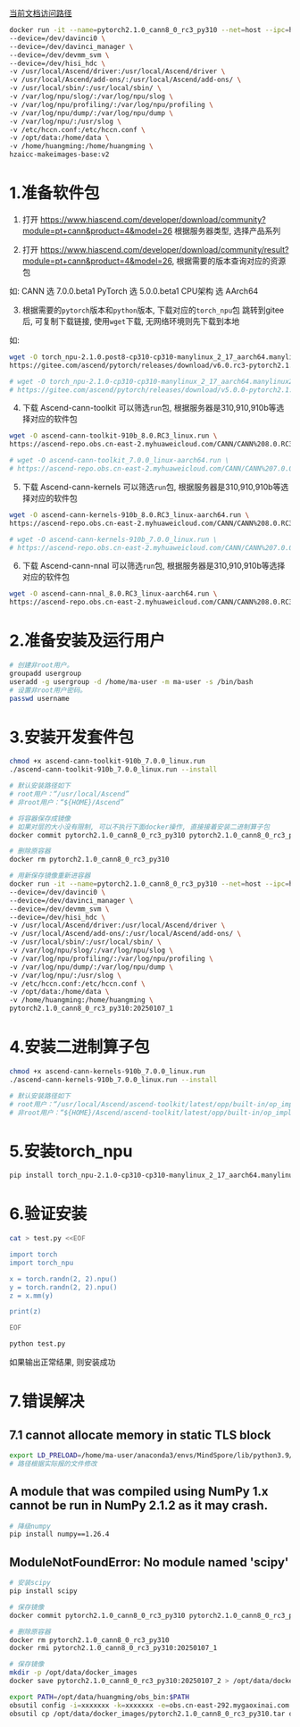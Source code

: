 [当前文档访问路径](https://ai-fae.readthedocs.io/zh-cn/latest/CANN安装.html)

```bash
docker run -it --name=pytorch2.1.0_cann8_0_rc3_py310 --net=host --ipc=host \
--device=/dev/davinci0 \
--device=/dev/davinci_manager \
--device=/dev/devmm_svm \
--device=/dev/hisi_hdc \
-v /usr/local/Ascend/driver:/usr/local/Ascend/driver \
-v /usr/local/Ascend/add-ons/:/usr/local/Ascend/add-ons/ \
-v /usr/local/sbin/:/usr/local/sbin/ \
-v /var/log/npu/slog/:/var/log/npu/slog \
-v /var/log/npu/profiling/:/var/log/npu/profiling \
-v /var/log/npu/dump/:/var/log/npu/dump \
-v /var/log/npu/:/usr/slog \
-v /etc/hccn.conf:/etc/hccn.conf \
-v /opt/data:/home/data \
-v /home/huangming:/home/huangming \
hzaicc-makeimages-base:v2
```

# 1.准备软件包

1. 打开 https://www.hiascend.com/developer/download/community?module=pt+cann&product=4&model=26 根据服务器类型, 选择产品系列

2. 打开 https://www.hiascend.com/developer/download/community/result?module=pt+cann&product=4&model=26, 根据需要的版本查询对应的资源包

如: 
CANN 选 7.0.0.beta1
PyTorch 选 5.0.0.beta1
CPU架构 选 AArch64

3. 根据需要的`pytorch`版本和`python`版本, 下载对应的`torch_npu`包
跳转到gitee后, 可复制下载链接, 使用`wget`下载, 无网络环境则先下载到本地

如:
```bash
wget -O torch_npu-2.1.0.post8-cp310-cp310-manylinux_2_17_aarch64.manylinux2014_aarch64.whl \
https://gitee.com/ascend/pytorch/releases/download/v6.0.rc3-pytorch2.1.0/torch_npu-2.1.0.post8-cp310-cp310-manylinux_2_17_aarch64.manylinux2014_aarch64.whl

# wget -O torch_npu-2.1.0-cp310-cp310-manylinux_2_17_aarch64.manylinux2014_aarch64.whl \
# https://gitee.com/ascend/pytorch/releases/download/v5.0.0-pytorch2.1.0/torch_npu-2.1.0-cp310-cp310-manylinux_2_17_aarch64.manylinux2014_aarch64.whl
```

4. 下载 Ascend-cann-toolkit
可以筛选`run`包, 根据服务器是310,910,910b等选择对应的软件包
```bash
wget -O ascend-cann-toolkit-910b_8.0.RC3_linux.run \
https://ascend-repo.obs.cn-east-2.myhuaweicloud.com/CANN/CANN%208.0.RC3/Ascend-cann-toolkit_8.0.RC3_linux-aarch64.run?response-content-type=application/octet-stream

# wget -O ascend-cann-toolkit_7.0.0_linux-aarch64.run \
# https://ascend-repo.obs.cn-east-2.myhuaweicloud.com/CANN/CANN%207.0.0/Ascend-cann-toolkit_7.0.0_linux-aarch64.run?response-content-type=application/octet-stream
```

5. 下载 Ascend-cann-kernels
可以筛选`run`包, 根据服务器是310,910,910b等选择对应的软件包
```bash
wget -O ascend-cann-kernels-910b_8.0.RC3_linux-aarch64.run \
https://ascend-repo.obs.cn-east-2.myhuaweicloud.com/CANN/CANN%208.0.RC3/Ascend-cann-kernels-910b_8.0.RC3_linux-aarch64.run?response-content-type=application/octet-stream

# wget -O ascend-cann-kernels-910b_7.0.0_linux.run \
# https://ascend-repo.obs.cn-east-2.myhuaweicloud.com/CANN/CANN%207.0.0/Ascend-cann-kernels-910b_7.0.0_linux.run?response-content-type=application/octet-stream
```

6. 下载 Ascend-cann-nnal
可以筛选`run`包, 根据服务器是310,910,910b等选择对应的软件包
```bash
wget -O ascend-cann-nnal_8.0.RC3_linux-aarch64.run \
https://ascend-repo.obs.cn-east-2.myhuaweicloud.com/CANN/CANN%208.0.RC3/Ascend-cann-nnal_8.0.RC3_linux-aarch64.run?response-content-type=application/octet-stream

```

# 2.准备安装及运行用户

```bash
# 创建非root用户。
groupadd usergroup     
useradd -g usergroup -d /home/ma-user -m ma-user -s /bin/bash
# 设置非root用户密码。
passwd username
```

# 3.安装开发套件包
```bash
chmod +x ascend-cann-toolkit-910b_7.0.0_linux.run
./ascend-cann-toolkit-910b_7.0.0_linux.run --install

# 默认安装路径如下
# root用户：“/usr/local/Ascend”
# 非root用户：“${HOME}/Ascend”

# 将容器保存成镜像
# 如果对层的大小没有限制, 可以不执行下面docker操作, 直接接着安装二进制算子包
docker commit pytorch2.1.0_cann8_0_rc3_py310 pytorch2.1.0_cann8_0_rc3_py310:20250107_1

# 删除原容器
docker rm pytorch2.1.0_cann8_0_rc3_py310

# 用新保存镜像重新进容器
docker run -it --name=pytorch2.1.0_cann8_0_rc3_py310 --net=host --ipc=host \
--device=/dev/davinci0 \
--device=/dev/davinci_manager \
--device=/dev/devmm_svm \
--device=/dev/hisi_hdc \
-v /usr/local/Ascend/driver:/usr/local/Ascend/driver \
-v /usr/local/Ascend/add-ons/:/usr/local/Ascend/add-ons/ \
-v /usr/local/sbin/:/usr/local/sbin/ \
-v /var/log/npu/slog/:/var/log/npu/slog \
-v /var/log/npu/profiling/:/var/log/npu/profiling \
-v /var/log/npu/dump/:/var/log/npu/dump \
-v /var/log/npu/:/usr/slog \
-v /etc/hccn.conf:/etc/hccn.conf \
-v /opt/data:/home/data \
-v /home/huangming:/home/huangming \
pytorch2.1.0_cann8_0_rc3_py310:20250107_1
```

# 4.安装二进制算子包
```bash
chmod +x ascend-cann-kernels-910b_7.0.0_linux.run
./ascend-cann-kernels-910b_7.0.0_linux.run --install

# 默认安装路径如下
# root用户：“/usr/local/Ascend/ascend-toolkit/latest/opp/built-in/op_impl/ai_core/tbe/kernel”
# 非root用户：“${HOME}/Ascend/ascend-toolkit/latest/opp/built-in/op_impl/ai_core/tbe/kernel”
```

# 5.安装torch_npu
```bash
pip install torch_npu-2.1.0-cp310-cp310-manylinux_2_17_aarch64.manylinux2014_aarch64.whl
```

# 6.验证安装
```bash
cat > test.py <<EOF

import torch
import torch_npu

x = torch.randn(2, 2).npu()
y = torch.randn(2, 2).npu()
z = x.mm(y)

print(z)

EOF

python test.py
```
如果输出正常结果, 则安装成功

# 7.错误解决

## 7.1 cannot allocate memory in static TLS block
```bash
export LD_PRELOAD=/home/ma-user/anaconda3/envs/MindSpore/lib/python3.9/site-packages/torch.libs/libgomp-4dbbc2f2.so.1.0.0:$LD_PRELOAD
# 路径根据实际报的文件修改
```

## A module that was compiled using NumPy 1.x cannot be run in NumPy 2.1.2 as it may crash.
```bash
# 降级numpy
pip install numpy==1.26.4
```

## ModuleNotFoundError: No module named 'scipy'
```bash
# 安装scipy
pip install scipy
```

```bash
# 保存镜像
docker commit pytorch2.1.0_cann8_0_rc3_py310 pytorch2.1.0_cann8_0_rc3_py310:20250107_2

# 删除原容器
docker rm pytorch2.1.0_cann8_0_rc3_py310
docker rmi pytorch2.1.0_cann8_0_rc3_py310:20250107_1

# 保存镜像
mkdir -p /opt/data/docker_images
docker save pytorch2.1.0_cann8_0_rc3_py310:20250107_2 > /opt/data/docker_images/pytorch2.1.0_cann8_0_rc3_py310.tar

export PATH=/opt/data/huangming/obs_bin:$PATH
obsutil config -i=xxxxxxx -k=xxxxxxx -e=obs.cn-east-292.mygaoxinai.com
obsutil cp /opt/data/docker_images/pytorch2.1.0_cann8_0_rc3_py310.tar obs://zju/image4/
```